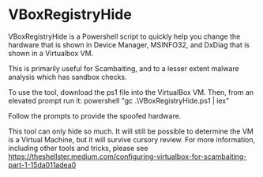# VBoxRegistryHide

VBoxRegistryHide is a Powershell script to quickly help you change the hardware that is shown in Device Manager, MSINFO32, and DxDiag that is shown in a Virtualbox VM.  

This is primarily useful for Scambaiting, and to a lesser extent malware analysis which has sandbox checks.

To use the tool, download the ps1 file into the VirtualBox VM. Then, from an elevated prompt run it: powershell "gc .\VBoxRegistryHide.ps1 | iex"

Follow the prompts to provide the spoofed hardware.  

This tool can only hide so much.  It will still be possible to determine the VM is a Virtual Machine, but it will survive cursory review.  For more information, including other tools and tricks, please see https://theshellster.medium.com/configuring-virtualbox-for-scambaiting-part-1-15da011adea0

